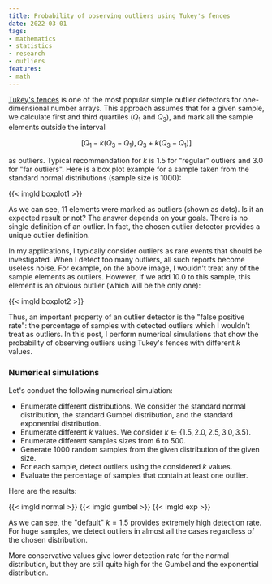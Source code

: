 ```yaml
---
title: Probability of observing outliers using Tukey's fences
date: 2022-03-01
tags:
- mathematics
- statistics
- research
- outliers
features:
- math
---
```


[Tukey's fences](https://en.wikipedia.org/wiki/Outlier#Tukey's_fences) is one of the most popular
  simple outlier detectors for one-dimensional number arrays.
This approach assumes that for a given sample, we calculate first and third quartiles ($Q_1$ and $Q_3$),
  and mark all the sample elements outside the interval

$$
[Q_1 - k (Q_3 - Q_1),\, Q_3 + k (Q_3 - Q_1)]
$$

as outliers.
Typical recommendation for $k$ is $1.5$ for "regular" outliers and $3.0$ for "far outliers".
Here is a box plot example for a sample taken from the standard normal distributions (sample size is $1000$):

{{< imgld boxplot1 >}}

As we can see, 11 elements were marked as outliers (shown as dots).
Is it an expected result or not?
The answer depends on your goals.
There is no single definition of an outlier.
In fact, the chosen outlier detector provides a unique outlier definition.

In my applications, I typically consider outliers as rare events that should be investigated.
When I detect too many outliers, all such reports become useless noise.
For example, on the above image, I wouldn't treat any of the sample elements as outliers.
However, If we add $10.0$ to this sample, this element is an obvious outlier (which will be the only one):

{{< imgld boxplot2 >}}

Thus, an important property of an outlier detector is the "false positive rate":
  the percentage of samples with detected outliers which I wouldn't treat as outliers.
In this post, I perform numerical simulations that show the probability of observing outliers
  using Tukey's fences with different $k$ values.

<!--more-->

### Numerical simulations

Let's conduct the following numerical simulation:

* Enumerate different distributions.
  We consider the standard normal distribution,
    the standard Gumbel distribution, and the standard exponential distribution.
* Enumerate different $k$ values.
  We consider $k \in \{ 1.5, 2.0, 2.5, 3.0, 3.5 \}$.
* Enumerate different samples sizes from 6 to 500.
* Generate 1000 random samples from the given distribution of the given size.
* For each sample, detect outliers using the considered $k$ values.
* Evaluate the percentage of samples that contain at least one outlier.

Here are the results:

{{< imgld normal >}}
{{< imgld gumbel >}}
{{< imgld exp >}}

As we can see, the "default" $k=1.5$ provides extremely high detection rate.
For huge samples, we detect outliers in almost all the cases regardless of the chosen distribution.

More conservative values give lower detection rate for the normal distribution,
  but they are still quite high for the Gumbel and the exponential distribution.